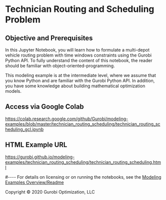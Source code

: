 # Technician Routing and Scheduling Problem

## Objective and Prerequisites

In this Jupyter Notebook, you will learn how to formulate a multi-depot vehicle routing problem with time windows 
constraints using the Gurobi Python API. To fully understand the content of this notebook, the reader should be 
familiar with object-oriented-programming.

This modeling example is at the intermediate level, where we assume that you know Python and are familiar with the 
Gurobi Python API. In addition, you have some knowledge about building mathematical optimization models.


## Access via Google Colab

https://colab.research.google.com/github/Gurobi/modeling-examples/blob/master/technician_routing_scheduling/technician_routing_scheduling_gcl.ipynb

## HTML Example URL

https://gurobi.github.io/modeling-examples/technician_routing_scheduling/technician_routing_scheduling.html


#----
For details on licensing or on running the notebooks, see the [Modeling Examples Overview/Readme](https://github.com/Gurobi/modeling-examples/)

Copyright © 2020 Gurobi Optimization, LLC
